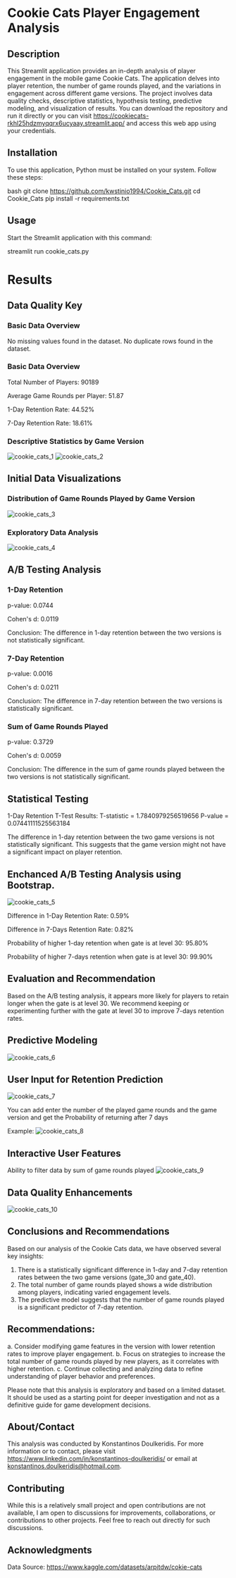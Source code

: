 # Cookie Cats Player Engagement Analysis

## Description
This Streamlit application provides an in-depth analysis of player engagement in the mobile game Cookie Cats. The application delves into player retention, the number of game rounds played, and the variations in engagement across different game versions. 
The project involves data quality checks, descriptive statistics, hypothesis testing, predictive modeling, and visualization of results. You can download the repository and run it directly or you can visit https://cookiecats-rkhl25hdzmyqqrx6ucyaay.streamlit.app/ and access this web app using your credentials.

## Installation
To use this application, Python must be installed on your system. Follow these steps:

bash
git clone https://github.com/kwstinio1994/Cookie_Cats.git
cd Cookie_Cats
pip install -r requirements.txt

## Usage
Start the Streamlit application with this command:

streamlit run cookie_cats.py

# Results

## Data Quality Key
### Basic Data Overview
No missing values found in the dataset.
No duplicate rows found in the dataset.

### Basic Data Overview
Total Number of Players: 90189

Average Game Rounds per Player: 51.87

1-Day Retention Rate: 44.52%

7-Day Retention Rate: 18.61%

### Descriptive Statistics by Game Version
![cookie_cats_1](https://github.com/kwstinio1994/Cookie_Cats/assets/151637921/0ef80e4b-7e4f-414d-9cd5-dbb14ffa82fd)
![cookie_cats_2](https://github.com/kwstinio1994/Cookie_Cats/assets/151637921/3a1946ec-ee24-4a01-944e-0f3823efbc6b)

## Initial Data Visualizations

### Distribution of Game Rounds Played by Game Version
![cookie_cats_3](https://github.com/kwstinio1994/Cookie_Cats/assets/151637921/1088da98-b9a7-4d3e-a502-51df7aee905d)

### Exploratory Data Analysis

![cookie_cats_4](https://github.com/kwstinio1994/Cookie_Cats/assets/151637921/1975d1f3-67c1-42f0-a9c1-019ec797b844)

## A/B Testing Analysis
### 1-Day Retention
p-value: 0.0744

Cohen's d: 0.0119

Conclusion: The difference in 1-day retention between the two versions is not statistically significant.

### 7-Day Retention
p-value: 0.0016

Cohen's d: 0.0211

Conclusion: The difference in 7-day retention between the two versions is statistically significant.

### Sum of Game Rounds Played
p-value: 0.3729

Cohen's d: 0.0059

Conclusion: The difference in the sum of game rounds played between the two versions is not statistically significant.

## Statistical Testing
1-Day Retention T-Test Results: 
T-statistic = 1.7840979256519656
P-value = 0.07441111525563184

The difference in 1-day retention between the two game versions is not statistically significant. This suggests that the game version might not have a significant impact on player retention.

## Enchanced A/B Testing Analysis using Bootstrap.
![cookie_cats_5](https://github.com/kwstinio1994/Cookie_Cats/assets/151637921/e166da64-1619-49b8-b571-0fc4224c49a7)

Difference in 1-Day Retention Rate: 0.59%

Difference in 7-Days Retention Rate: 0.82%

Probability of higher 1-day retention when gate is at level 30: 95.80%

Probability of higher 7-days retention when gate is at level 30: 99.90%

## Evaluation and Recommendation
Based on the A/B testing analysis, it appears more likely for players to retain longer when the gate is at level 30. 
We recommend keeping or experimenting further with the gate at level 30 to improve 7-days retention rates.

## Predictive Modeling
![cookie_cats_6](https://github.com/kwstinio1994/Cookie_Cats/assets/151637921/96671ef0-aae8-4752-a324-dfcde1cc7b3a)

## User Input for Retention Prediction
![cookie_cats_7](https://github.com/kwstinio1994/Cookie_Cats/assets/151637921/64e6180a-0fd8-438a-bedd-56770753a0f0)

You can add enter the number of the played game rounds and the game version and get the Probability of returning after 7 days

Example:
![cookie_cats_8](https://github.com/kwstinio1994/Cookie_Cats/assets/151637921/886c1420-6485-4586-89c3-166a8b90dc88)

## Interactive User Features
Ability to filter data by sum of game rounds played
![cookie_cats_9](https://github.com/kwstinio1994/Cookie_Cats/assets/151637921/8b2ca4ca-4060-4c71-aa5a-b47e34aacf21)

## Data Quality Enhancements
![cookie_cats_10](https://github.com/kwstinio1994/Cookie_Cats/assets/151637921/6275c58a-7481-4337-9308-3f77d4e5cd4f)

## Conclusions and Recommendations
Based on our analysis of the Cookie Cats data, we have observed several key insights:

1. There is a statistically significant difference in 1-day and 7-day retention rates between the two game versions (gate_30 and gate_40).
2. The total number of game rounds played shows a wide distribution among players, indicating varied engagement levels.
3. The predictive model suggests that the number of game rounds played is a significant predictor of 7-day retention.

## Recommendations:

a. Consider modifying game features in the version with lower retention rates to improve player engagement.
b. Focus on strategies to increase the total number of game rounds played by new players, as it correlates with higher retention.
c. Continue collecting and analyzing data to refine understanding of player behavior and preferences.

Please note that this analysis is exploratory and based on a limited dataset. It should be used as a starting point for deeper investigation and not as a definitive guide for game development decisions.

## About/Contact
This analysis was conducted by Konstantinos Doulkeridis. For more information or to contact,
please visit https://www.linkedin.com/in/konstantinos-doulkeridis/ or email at konstantinos.doulkeridis@hotmail.com.

## Contributing
While this is a relatively small project and open contributions are not available, 
I am open to discussions for improvements, collaborations, or contributions to other projects. 
Feel free to reach out directly for such discussions.

## Acknowledgments
Data Source: https://www.kaggle.com/datasets/arpitdw/cokie-cats 




